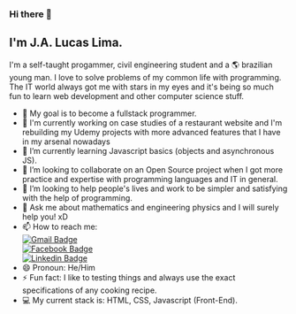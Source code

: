 ### Hi there 👋
## I'm J.A. Lucas Lima.

I'm a self-taught progammer, civil engineering student and a :earth_americas: brazilian young man. I love to solve problems of my common life with programming. The IT world always got me with stars in my eyes and it's being so much fun to learn web development and other computer science stuff.

- :dart: My goal is to become a fullstack programmer.
- 🔭 I'm currently working on case studies of a restaurant website and I'm rebuilding my Udemy projects with more advanced features that I have in my arsenal nowadays
- 🌱 I’m currently learning Javascript basics (objects and asynchronous JS).
- 👯 I’m looking to collaborate on an Open Source project when I got more practice and expertise with programming languages and IT in general.
- 🤔 I’m looking to help people's lives and work to be simpler and satisfying with the help of programming.
- 💬 Ask me about mathematics and engineering physics and I will surely help you! xD
- 📫 How to reach me: 
    <br>    [![Gmail Badge](https://img.shields.io/badge/-jalucas.jall@gmail.com-c14438?style=flat-square&logo=Gmail&logoColor=white&link=mailto:jalucaslima.contato@gmail.com)](mailto:jalucaslima.contato@gmail.com)
    <br>    [![Facebook Badge](https://img.shields.io/badge/-LucasLima-0000ff?style=flat-square&logo=Facebook&logoColor=white&link=https://facebook.com/j.a.lucas.lima)](https://facebook.com/j.a.lucas.lima)
    <br>    [![Linkedin Badge](https://img.shields.io/badge/-LucasLima-blue?style=flat-square&logo=Linkedin&logoColor=white&link=https://www.linkedin.com/in/jos%C3%A9-adalberto-lucas-lima-7a8226129/)](https://www.linkedin.com/in/jos%C3%A9-adalberto-lucas-lima-7a8226129/)
- 😄 Pronoun: He/Him
- ⚡ Fun fact: I like to testing things and always use the exact specifications of any cooking recipe.
- :computer: My current stack is: HTML, CSS, Javascript (Front-End).

